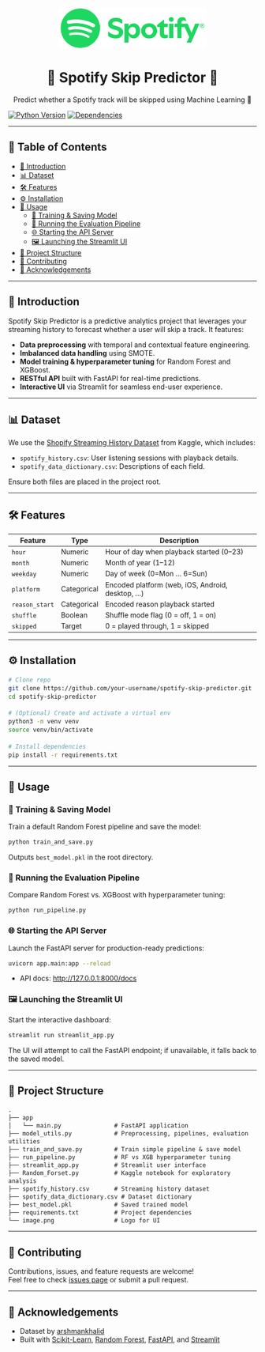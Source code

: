 <p align="center">
  <img src="image.png" alt="Spotify Skip Predictor" width="300">
</p>
<h1 align="center">🎵 Spotify Skip Predictor 🚀</h1>
<p align="center">Predict whether a Spotify track will be skipped using Machine Learning 🤖</p>

[![Python Version](https://img.shields.io/badge/python-%3E%3D3.8-blue)](https://www.python.org/)
[![Dependencies](https://img.shields.io/badge/dependencies-locked-green?logo=pip)](requirements.txt)

---

## 🌟 Table of Contents
- [🚀 Introduction](#-introduction)
- [📊 Dataset](#-dataset)
- [🛠 Features](#-features)
- [⚙️ Installation](#-installation)
- [🎯 Usage](#-usage)
  - [🤖 Training & Saving Model](#-training--saving-model)
  - [🔬 Running the Evaluation Pipeline](#-running-the-evaluation-pipeline)
  - [🌐 Starting the API Server](#-starting-the-api-server)
  - [🖼️ Launching the Streamlit UI](#-launching-the-streamlit-ui)
- [📂 Project Structure](#-project-structure)
- [🤝 Contributing](#-contributing)
- [🙏 Acknowledgements](#-acknowledgements)

---

## 🚀 Introduction

Spotify Skip Predictor is a predictive analytics project that leverages your streaming history to forecast whether a user will skip a track. It features:

- **Data preprocessing** with temporal and contextual feature engineering.
- **Imbalanced data handling** using SMOTE.
- **Model training & hyperparameter tuning** for Random Forest and XGBoost.
- **RESTful API** built with FastAPI for real-time predictions.
- **Interactive UI** via Streamlit for seamless end-user experience.

---

## 📊 Dataset

We use the [Shopify Streaming History Dataset](https://www.kaggle.com/arshmankhalid/shopify-streaming-history-dataset) from Kaggle, which includes:

- `spotify_history.csv`: User listening sessions with playback details.
- `spotify_data_dictionary.csv`: Descriptions of each field.

Ensure both files are placed in the project root.

---

## 🛠 Features

| Feature         | Type       | Description                                         |
|-----------------|------------|-----------------------------------------------------|
| `hour`          | Numeric    | Hour of day when playback started (0–23)            |
| `month`         | Numeric    | Month of year (1–12)                                |
| `weekday`       | Numeric    | Day of week (0=Mon … 6=Sun)                         |
| `platform`      | Categorical| Encoded platform (web, iOS, Android, desktop, …)    |
| `reason_start`  | Categorical| Encoded reason playback started                     |
| `shuffle`       | Boolean    | Shuffle mode flag (0 = off, 1 = on)                 |
| `skipped`       | Target     | 0 = played through, 1 = skipped                     |

---

## ⚙️ Installation

```bash
# Clone repo
git clone https://github.com/your-username/spotify-skip-predictor.git
cd spotify-skip-predictor

# (Optional) Create and activate a virtual env
python3 -m venv venv
source venv/bin/activate

# Install dependencies
pip install -r requirements.txt
```

---

## 🎯 Usage

### 🤖 Training & Saving Model

Train a default Random Forest pipeline and save the model:

```bash
python train_and_save.py
```

Outputs `best_model.pkl` in the root directory.

### 🔬 Running the Evaluation Pipeline

Compare Random Forest vs. XGBoost with hyperparameter tuning:

```bash
python run_pipeline.py
```

### 🌐 Starting the API Server

Launch the FastAPI server for production-ready predictions:

```bash
uvicorn app.main:app --reload
```

- API docs: http://127.0.0.1:8000/docs

### 🖼️ Launching the Streamlit UI

Start the interactive dashboard:

```bash
streamlit run streamlit_app.py
```

The UI will attempt to call the FastAPI endpoint; if unavailable, it falls back to the saved model.

---

## 📂 Project Structure

```
.
├── app
│   └── main.py               # FastAPI application
├── model_utils.py            # Preprocessing, pipelines, evaluation utilities
├── train_and_save.py         # Train simple pipeline & save model
├── run_pipeline.py           # RF vs XGB hyperparameter tuning
├── streamlit_app.py          # Streamlit user interface
├── Random_Forset.py          # Kaggle notebook for exploratory analysis
├── spotify_history.csv       # Streaming history dataset
├── spotify_data_dictionary.csv # Dataset dictionary
├── best_model.pkl            # Saved trained model
├── requirements.txt          # Project dependencies
└── image.png                 # Logo for UI
```

---

## 🤝 Contributing

Contributions, issues, and feature requests are welcome!  
Feel free to check [issues page](#) or submit a pull request.

---

## 🙏 Acknowledgements

- Dataset by [arshmankhalid](https://www.kaggle.com/arshmankhalid)  
- Built with [Scikit-Learn](https://scikit-learn.org/), [Random Forest](https://xgboost.ai/), [FastAPI](https://fastapi.tiangolo.com/), and [Streamlit](https://streamlit.io/)